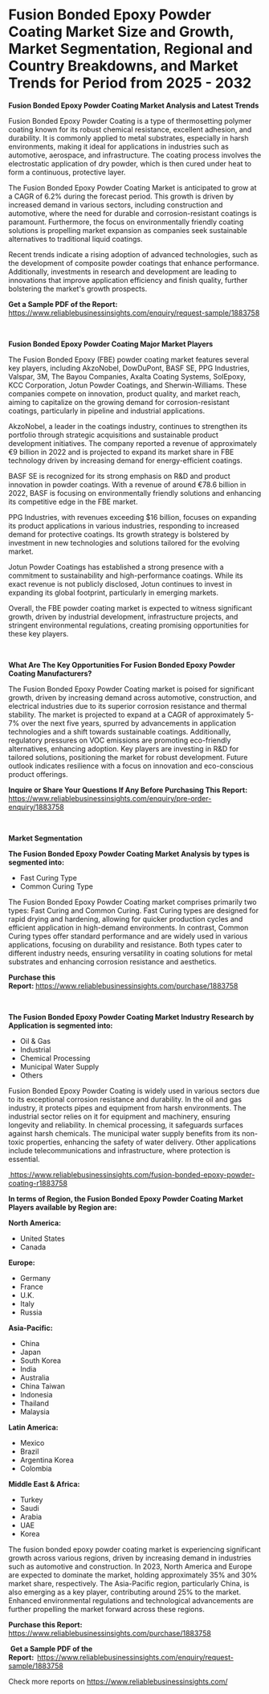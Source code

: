 <p><h1>Fusion Bonded Epoxy Powder Coating Market Size and Growth, Market Segmentation, Regional and Country Breakdowns, and Market Trends for Period from 2025 -  2032</h1></p><p><strong>Fusion Bonded Epoxy Powder Coating Market Analysis and Latest Trends</strong></p>
<p><p>Fusion Bonded Epoxy Powder Coating is a type of thermosetting polymer coating known for its robust chemical resistance, excellent adhesion, and durability. It is commonly applied to metal substrates, especially in harsh environments, making it ideal for applications in industries such as automotive, aerospace, and infrastructure. The coating process involves the electrostatic application of dry powder, which is then cured under heat to form a continuous, protective layer.</p><p>The Fusion Bonded Epoxy Powder Coating Market is anticipated to grow at a CAGR of 6.2% during the forecast period. This growth is driven by increased demand in various sectors, including construction and automotive, where the need for durable and corrosion-resistant coatings is paramount. Furthermore, the focus on environmentally friendly coating solutions is propelling market expansion as companies seek sustainable alternatives to traditional liquid coatings. </p><p>Recent trends indicate a rising adoption of advanced technologies, such as the development of composite powder coatings that enhance performance. Additionally, investments in research and development are leading to innovations that improve application efficiency and finish quality, further bolstering the market's growth prospects.</p></p>
<p><strong>Get a Sample PDF of the Report:&nbsp;</strong> <a href="https://www.reliablebusinessinsights.com/enquiry/request-sample/1883758?utm_campaign=3276&utm_medium=2&utm_source=Github&utm_content=ia&utm_term=02042025&utm_id=fusion-bonded-epoxy-powder-coating">https://www.reliablebusinessinsights.com/enquiry/request-sample/1883758</a></p>
<p>&nbsp;</p>
<p><strong>Fusion Bonded Epoxy Powder Coating Major Market Players</strong></p>
<p><p>The Fusion Bonded Epoxy (FBE) powder coating market features several key players, including AkzoNobel, DowDuPont, BASF SE, PPG Industries, Valspar, 3M, The Bayou Companies, Axalta Coating Systems, SolEpoxy, KCC Corporation, Jotun Powder Coatings, and Sherwin-Williams. These companies compete on innovation, product quality, and market reach, aiming to capitalize on the growing demand for corrosion-resistant coatings, particularly in pipeline and industrial applications.</p><p>AkzoNobel, a leader in the coatings industry, continues to strengthen its portfolio through strategic acquisitions and sustainable product development initiatives. The company reported a revenue of approximately €9 billion in 2022 and is projected to expand its market share in FBE technology driven by increasing demand for energy-efficient coatings.</p><p>BASF SE is recognized for its strong emphasis on R&D and product innovation in powder coatings. With a revenue of around €78.6 billion in 2022, BASF is focusing on environmentally friendly solutions and enhancing its competitive edge in the FBE market.</p><p>PPG Industries, with revenues exceeding $16 billion, focuses on expanding its product applications in various industries, responding to increased demand for protective coatings. Its growth strategy is bolstered by investment in new technologies and solutions tailored for the evolving market.</p><p>Jotun Powder Coatings has established a strong presence with a commitment to sustainability and high-performance coatings. While its exact revenue is not publicly disclosed, Jotun continues to invest in expanding its global footprint, particularly in emerging markets.</p><p>Overall, the FBE powder coating market is expected to witness significant growth, driven by industrial development, infrastructure projects, and stringent environmental regulations, creating promising opportunities for these key players.</p></p>
<p>&nbsp;</p>
<p><strong>What Are The Key Opportunities For Fusion Bonded Epoxy Powder Coating Manufacturers?</strong></p>
<p><p>The Fusion Bonded Epoxy Powder Coating market is poised for significant growth, driven by increasing demand across automotive, construction, and electrical industries due to its superior corrosion resistance and thermal stability. The market is projected to expand at a CAGR of approximately 5-7% over the next five years, spurred by advancements in application technologies and a shift towards sustainable coatings. Additionally, regulatory pressures on VOC emissions are promoting eco-friendly alternatives, enhancing adoption. Key players are investing in R&D for tailored solutions, positioning the market for robust development. Future outlook indicates resilience with a focus on innovation and eco-conscious product offerings.</p></p>
<p><strong>Inquire or Share Your Questions If Any Before Purchasing This Report:</strong> <a href="https://www.reliablebusinessinsights.com/enquiry/pre-order-enquiry/1883758?utm_campaign=3276&utm_medium=2&utm_source=Github&utm_content=ia&utm_term=02042025&utm_id=fusion-bonded-epoxy-powder-coating">https://www.reliablebusinessinsights.com/enquiry/pre-order-enquiry/1883758</a></p>
<p>&nbsp;</p>
<p><strong>Market Segmentation</strong></p>
<p><strong>The Fusion Bonded Epoxy Powder Coating Market Analysis by types is segmented into:</strong></p>
<p><ul><li>Fast Curing Type</li><li>Common Curing Type</li></ul></p>
<p><p>The Fusion Bonded Epoxy Powder Coating market comprises primarily two types: Fast Curing and Common Curing. Fast Curing types are designed for rapid drying and hardening, allowing for quicker production cycles and efficient application in high-demand environments. In contrast, Common Curing types offer standard performance and are widely used in various applications, focusing on durability and resistance. Both types cater to different industry needs, ensuring versatility in coating solutions for metal substrates and enhancing corrosion resistance and aesthetics.</p></p>
<p><strong>Purchase this Report:&nbsp;</strong><a href="https://www.reliablebusinessinsights.com/purchase/1883758?utm_campaign=3276&utm_medium=2&utm_source=Github&utm_content=ia&utm_term=02042025&utm_id=fusion-bonded-epoxy-powder-coating">https://www.reliablebusinessinsights.com/purchase/1883758</a></p>
<p>&nbsp;</p>
<p><strong>The Fusion Bonded Epoxy Powder Coating Market Industry Research by Application is segmented into:</strong></p>
<p><ul><li>Oil & Gas</li><li>Industrial</li><li>Chemical Processing</li><li>Municipal Water Supply</li><li>Others</li></ul></p>
<p><p>Fusion Bonded Epoxy Powder Coating is widely used in various sectors due to its exceptional corrosion resistance and durability. In the oil and gas industry, it protects pipes and equipment from harsh environments. The industrial sector relies on it for equipment and machinery, ensuring longevity and reliability. In chemical processing, it safeguards surfaces against harsh chemicals. The municipal water supply benefits from its non-toxic properties, enhancing the safety of water delivery. Other applications include telecommunications and infrastructure, where protection is essential.</p></p>
<p><a href="https://www.reliablebusinessinsights.com/fusion-bonded-epoxy-powder-coating-r1883758?utm_campaign=3276&utm_medium=2&utm_source=Github&utm_content=ia&utm_term=02042025&utm_id=fusion-bonded-epoxy-powder-coating">&nbsp;https://www.reliablebusinessinsights.com/fusion-bonded-epoxy-powder-coating-r1883758</a></p>
<p><strong>In terms of Region, the Fusion Bonded Epoxy Powder Coating Market Players available by Region are:</strong></p>
<p>
    <p> <strong> North America: </strong>
        <ul>
            <li>United States</li>
            <li>Canada</li>
        </ul>
        </p> 
    <p> <strong> Europe: </strong>
        <ul>
            <li>Germany</li>
            <li>France</li>
            <li>U.K.</li>
            <li>Italy</li>
            <li>Russia</li>
        </ul>
        </p> 
    <p> <strong> Asia-Pacific: </strong>
        <ul>
            <li>China</li>
            <li>Japan</li>
            <li>South Korea</li>
            <li>India</li>
            <li>Australia</li>
            <li>China Taiwan</li>
            <li>Indonesia</li>
            <li>Thailand</li>
            <li>Malaysia</li>
        </ul>
        </p> 
    <p> <strong> Latin America: </strong>
        <ul>
            <li>Mexico</li>
            <li>Brazil</li>
            <li>Argentina Korea</li>
            <li>Colombia</li>
        </ul>
        </p> 
    <p> <strong> Middle East & Africa: </strong>
        <ul>
            <li>Turkey</li>
            <li>Saudi</li>
            <li>Arabia</li>
            <li>UAE</li>
            <li>Korea</li>
        </ul>
    </p>
    </p>
<p><p>The fusion bonded epoxy powder coating market is experiencing significant growth across various regions, driven by increasing demand in industries such as automotive and construction. In 2023, North America and Europe are expected to dominate the market, holding approximately 35% and 30% market share, respectively. The Asia-Pacific region, particularly China, is also emerging as a key player, contributing around 25% to the market. Enhanced environmental regulations and technological advancements are further propelling the market forward across these regions.</p></p>
<p><strong>Purchase this Report: </strong><a href="https://www.reliablebusinessinsights.com/purchase/1883758?utm_campaign=3276&utm_medium=2&utm_source=Github&utm_content=ia&utm_term=02042025&utm_id=fusion-bonded-epoxy-powder-coating">https://www.reliablebusinessinsights.com/purchase/1883758</a></p>
<p>&nbsp;<strong>Get a Sample PDF of the Report:&nbsp;&nbsp;</strong><a href="https://www.reliablebusinessinsights.com/enquiry/request-sample/1883758?utm_campaign=3276&utm_medium=2&utm_source=Github&utm_content=ia&utm_term=02042025&utm_id=fusion-bonded-epoxy-powder-coating">https://www.reliablebusinessinsights.com/enquiry/request-sample/1883758</a></p>
<p><strong></strong></p>
<p>Check more reports on <a href="https://www.reliablebusinessinsights.com/?utm_campaign=3276&utm_medium=2&utm_source=Github&utm_content=ia&utm_term=02042025&utm_id=fusion-bonded-epoxy-powder-coating">https://www.reliablebusinessinsights.com/</a></p>